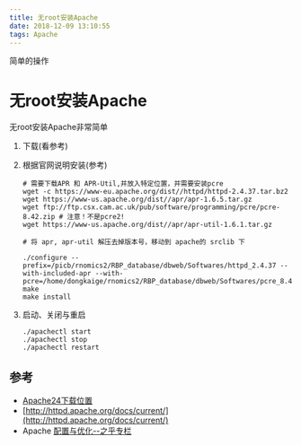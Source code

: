 ```yaml
---
title: 无root安装Apache
date: 2018-12-09 13:10:55
tags: Apache
---
```


简单的操作



<!--more-->



# 无root安装Apache

无root安装Apache非常简单

1. 下载(看参考)

2. 根据官网说明安装(参考)

   ```shell
   # 需要下载APR 和 APR-Util,并放入特定位置，并需要安装pcre
   wget -c https://www-eu.apache.org/dist//httpd/httpd-2.4.37.tar.bz2
   wget https://www-us.apache.org/dist//apr/apr-1.6.5.tar.gz
   wget ftp://ftp.csx.cam.ac.uk/pub/software/programming/pcre/pcre-8.42.zip # 注意！不是pcre2!
   wget https://www-us.apache.org/dist//apr/apr-util-1.6.1.tar.gz
   
   # 将 apr, apr-util 解压去掉版本号，移动到 apache的 srclib 下
   
   ./configure --prefix=/picb/rnomics2/RBP_database/dbweb/Softwares/httpd_2.4.37 --with-included-apr --with-pcre=/home/dongkaige/rnomics2/RBP_database/dbweb/Softwares/pcre_8.42
   make
   make install
   ```

3. 启动、关闭与重启

   ```shell
   ./apachectl start
   ./apachectl stop
   ./apachectl restart
   ```


## 参考

+ [Apache24下载位置](http://httpd.apache.org/download.cgi#apache24)
+ [http://httpd.apache.org/docs/current/](http://httpd.apache.org/docs/current/)
+ Apache [配置与优化--之乎专栏](https://www.jianshu.com/p/c36dd3946e74)